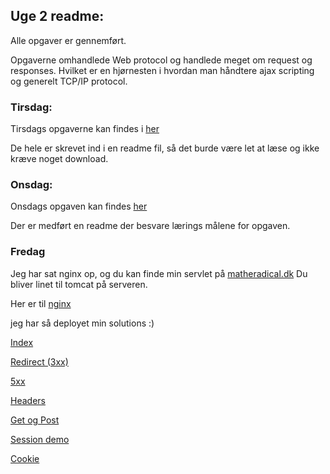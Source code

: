 ## Uge 2 readme:

Alle opgaver er gennemført.

Opgaverne omhandlede Web protocol og handlede meget om request og responses. Hvilket er en hjørnesten i hvordan man håndtere ajax scripting og generelt TCP/IP protocol.


### Tirsdag:

Tirsdags opgaverne kan findes i [her](https://github.com/cph-mn521/week2/tree/master/27_8_thirs) 

De hele er skrevet ind i en readme fil, så det burde være let at læse og ikke kræve noget download.


### Onsdag:

Onsdags opgaven kan findes [her](https://github.com/cph-mn521/week2/tree/master/28_8_wed) 

Der er medført en readme der besvare lærings målene for opgaven.

### Fredag

Jeg har sat nginx op, og du kan finde min servlet på [matheradical.dk](http://www.matheradical.dk:8080/) 
Du bliver linet til tomcat på serveren.

Her er til [nginx](http://www.matheradical.dk:80/) 

jeg har så deployet min solutions :)

[Index](http://www.matheradical.dk:8080/w2/)

[Redirect (3xx)](http://www.matheradical.dk:8080/w2/redirect)

[5xx](http://www.matheradical.dk:8080/w2/ups)

[Headers](http://www.matheradical.dk:8080/w2/reqheaders)

[Get og Post](http://www.matheradical.dk:8080/w2/getpost.html)

[Session demo](http://www.matheradical.dk:8080/w2/sescook)

[Cookie](http://www.matheradical.dk:8080/w2/CookieDemo)

